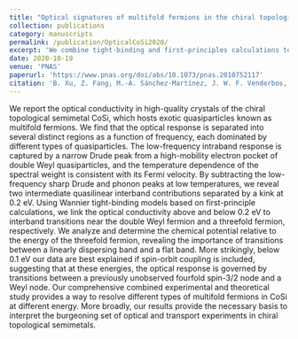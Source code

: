 ```yaml
---
title: "Optical signatures of multifold fermions in the chiral topological semimetal CoSi"
collection: publications
category: manuscripts
permalink: /publication/OpticalCoSi2020/
excerpt: 'We combine tight-binding and first-principles calculations to identify the origin of multiple signatures in the measured optical conductivity spectrum in multi-Weyl topological semimetal CoSi, and assign them to different topological nodes.'
date: 2020-10-19
venue: 'PNAS'
paperurl: 'https://www.pnas.org/doi/abs/10.1073/pnas.2010752117'
citation: 'B. Xu, Z. Fang, M.-A. Sánchez-Martínez, J. W. F. Venderbos, Z. Ni, T. Qiu, K. Manna, K. Wang, J. Paglione, C. Bernhard, C. Felser, E. Mele, A. Grushin, A. M. Rappe, L. Wu. Optical signatures of multifold fermions in the chiral topological semimetal CoSi, Proc. Natl. Acad. Sci. 2020, 117 (44) 27104-27110'
---
```

We report the optical conductivity in high-quality crystals of the chiral topological semimetal CoSi, which hosts exotic quasiparticles known as multifold fermions. We find that the optical response is separated into several distinct regions as a function of frequency, each dominated by different types of quasiparticles. The low-frequency intraband response is captured by a narrow Drude peak from a high-mobility electron pocket of double Weyl quasiparticles, and the temperature dependence of the spectral weight is consistent with its Fermi velocity. By subtracting the low-frequency sharp Drude and phonon peaks at low temperatures, we reveal two intermediate quasilinear interband contributions separated by a kink at 0.2 eV. Using Wannier tight-binding models based on first-principle calculations, we link the optical conductivity above and below 0.2 eV to interband transitions near the double Weyl fermion and a threefold fermion, respectively. We analyze and determine the chemical potential relative to the energy of the threefold fermion, revealing the importance of transitions between a linearly dispersing band and a flat band. More strikingly, below 0.1 eV our data are best explained if spin-orbit coupling is included, suggesting that at these energies, the optical response is governed by transitions between a previously unobserved fourfold spin-3/2 node and a Weyl node. Our comprehensive combined experimental and theoretical study provides a way to resolve different types of multifold fermions in CoSi at different energy. More broadly, our results provide the necessary basis to interpret the burgeoning set of optical and transport experiments in chiral topological semimetals.
